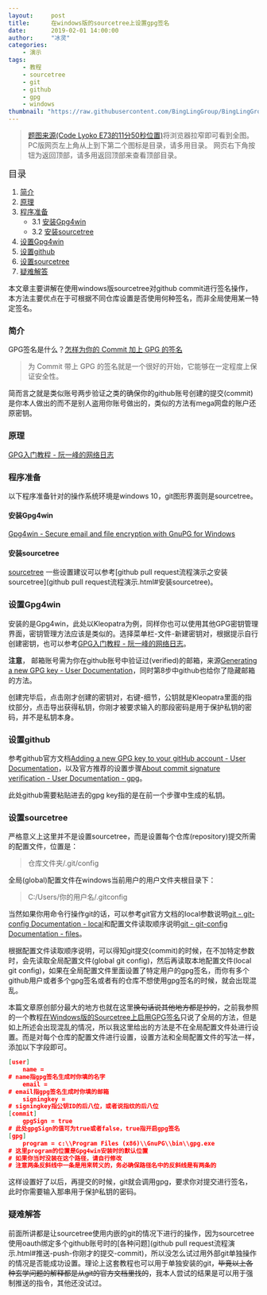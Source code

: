 ```yaml
---
layout:     post
title:      在windows版的sourcetree上设置gpg签名
date:       2019-02-01 14:00:00
author:     "冰灵"
categories:
    - 演示
tags:
    - 教程
    - sourcetree
    - git
    - github
    - gpg
    - windows
thumbnail: "https://raw.githubusercontent.com/BingLingGroup/BingLingGroup.github.io/img/%E5%9C%A8windows%E7%89%88%E7%9A%84sourcetree%E4%B8%8A%E8%AE%BE%E7%BD%AEgpg%E7%AD%BE%E5%90%8D/[Crappy%201080P]%20Code%20Lyoko%20S4E73_001150.399.png"
---
```

>[题图来源\(Code Lyoko E73的11分50秒位置\)][E731150]将浏览器拉窄即可看到全图。
>PC版网页左上角从上到下第二个图标是目录，请多用目录。
>网页右下角按钮为返回顶部，请多用返回顶部来查看顶部目录。

<escape><font size=4>目录</font></escape>

1. [简介](#简介)
2. [原理](#原理)
3. [程序准备](#程序准备)
   - 3.1 [安装Gpg4win](#安装Gpg4win)
   - 3.2 [安装sourcetree](#安装sourcetree)
4. [设置Gpg4win](#设置Gpg4win)
5. [设置github](#设置github)
6. [设置sourcetree](#设置sourcetree)
7. [疑难解答](#疑难解答)

本文章主要讲解在使用windows版sourcetree对github commit进行签名操作，本方法主要优点在于可根据不同仓库设置是否使用何种签名，而非全局使用某一特定签名。

### 简介

GPG签名是什么？[怎样为你的 Commit 加上 GPG 的签名][longtian-gpg-howto]
>为 Commit 带上 GPG 的签名就是一个很好的开始，它能够在一定程度上保证安全性。

简而言之就是类似账号两步验证之类的确保你的github账号创建的提交(commit)是你本人做出的而不是别人盗用你账号做出的，类似的方法有mega网盘的账户还原密钥。

### 原理

[GPG入门教程 - 阮一峰的网络日志][gpg_intro]

### 程序准备

以下程序准备针对的操作系统环境是windows 10，git图形界面则是sourcetree。

#### 安装Gpg4win

[Gpg4win - Secure email and file encryption with GnuPG for Windows](gpg4win_site)

#### 安装sourcetree

[sourcetree][srctree]
一些设置建议可以参考[github pull request流程演示之安装sourcetree](github pull request流程演示.html#安装sourcetree)。

### 设置Gpg4win

安装的是Gpg4win，此处以Kleopatra为例，同样你也可以使用其他GPG密钥管理界面，密钥管理方法应该是类似的。选择菜单栏-文件-新建密钥对，根据提示自行创建密钥，也可以参考[GPG入门教程 - 阮一峰的网络日志][gpg_intro]。

**注意**， 邮箱账号需为你在github账号中验证过(verified)的邮箱，来源[Generating a new GPG key - User Documentation][GPG_email]，同时第8步中github也给你了隐藏邮箱的方法。

创建完毕后，点击刚才创建的密钥对，右键-细节，公钥就是Kleopatra里面的指纹部分，点击导出获得私钥，你刚才被要求输入的那段密码是用于保护私钥的密码，并不是私钥本身。

### 设置github

参考github官方文档[Adding a new GPG key to your gitHub account - User Documentation][GPG_github]，以及官方推荐的设置步骤[About commit signature verification - User Documentation - gpg][commit_GPG_github]。

此处github需要粘贴进去的gpg key指的是在前一个步骤中生成的私钥。

### 设置sourcetree

严格意义上这里并不是设置sourcetree，而是设置每个仓库(repository)提交所需的配置文件，位置是：
>仓库文件夹/.git/config

全局(global)配置文件在windows当前用户的用户文件夹根目录下：
>C:/Users/你的用户名/.gitconfig

当然如果你用命令行操作git的话，可以参考git官方文档的local参数说明[git - git-config Documentation - local][git-config-docs]和配置文件读取顺序说明[git - git-config Documentation - files][git-config-docs-files]。

根据配置文件读取顺序说明，可以得知git提交(commit)的时候，在不加特定参数时，会先读取全局配置文件(global git config)，然后再读取本地配置文件(local git config)，如果在全局配置文件里面设置了特定用户的gpg签名，而你有多个github用户或者多个gpg签名或者有的仓库不想使用gpg签名的时候，就会出现混乱。

本篇文章原创部分最大的地方也就在这里~~换句话说其他地方都是抄的~~，之前我参照的一个教程[在Windows版的Sourcetree上启用GPG签名][windows-srctree-gpg-enabled]只说了全局的方法，但是如上所述会出现混乱的情况，所以我这里给出的方法是不在全局配置文件处进行设置。而是对每个仓库的配置文件进行设置，设置方法和全局配置文件的写法一样，添加以下字段即可。

```JSON
[user]
    name =
# name指gpg签名生成时你填的名字
    email =
# email指gpg签名生成时你填的邮箱
    signingkey =
# signingkey指公钥ID的后八位，或者说指纹的后八位
[commit]
    gpgSign = true
# 此处gpgSign的值可为true或者false，true指开启gpg签名
[gpg]
    program = c:\\Program Files (x86)\\GnuPG\\bin\\gpg.exe
# 这里program的位置是Gpg4win安装时的默认位置
# 如果你当时没装在这个路径，请自行修改
# 注意两条反斜线中一条是用来转义的，务必确保路径名中的反斜线是有两条的
```

这样设置好了以后，再提交的时候，git就会调用gpg，要求你对提交进行签名，此时你需要输入那串用于保护私钥的密码。

### 疑难解答

前面所讲都是让sourcetree使用内嵌的git的情况下进行的操作，因为sourcetree使用oauth绑定多个github账号时的[各种问题](github pull request流程演示.html#推送-push-你刚才的提交-commit)，所以没怎么试过用外部git单独操作的情况是否能成功设置。理论上这套教程也可以用于单独安装的git，~~毕竟以上各种玄学问题的解释都是从git的官方文档里找的~~，我本人尝试的结果是可以用于强制推送的指令，其他还没试过。

[E731150]: https://ws1.sinaimg.cn/large/b07fd0f8ly1fzqx5qjwv4j21hc0u0b29.jpg
[longtian-gpg-howto]: https://github.com/longtian/gpg-howto
[gpg_intro]: http://www.ruanyifeng.com/blog/2013/07/gpg.html
[gpg4win_site]: https://www.gpg4win.org/
[srctree]: https://www.sourcetreeapp.com/
[GPG_email]: https://help.github.com/articles/generating-a-new-gpg-key/#generating-a-gpg-key
[GPG_github]: https://help.github.com/articles/adding-a-new-gpg-key-to-your-github-account/
[commit_GPG_github]: https://help.github.com/articles/about-commit-signature-verification/#gpg-commit-signature-verification
[git-config-docs]: https://git-scm.com/docs/git-config#git-config---local
[git-config-docs-files]: https://git-scm.com/docs/git-config#FILES
[windows-srctree-gpg-enabled]: https://xiaoxi654.me/2018/12/28/%E5%A6%82%E4%BD%95%E5%9C%A8Windows%E7%89%88%E7%9A%84Sourcetree%E4%B8%8A%E5%90%AF%E7%94%A8GPG%E7%AD%BE%E5%90%8D/